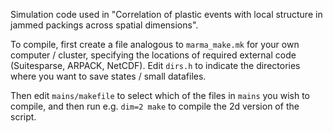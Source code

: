 Simulation code used in "Correlation of plastic events with local structure in jammed packings across spatial dimensions".

To compile, first create a file analogous to ``marma_make.mk`` for your own computer / cluster, specifying the locations of required external code (Suitesparse, ARPACK, NetCDF). Edit ``dirs.h`` to indicate the directories where you want to save states / small datafiles.

Then edit ``mains/makefile`` to select which of the files in ``mains`` you wish to compile, and then run e.g. ``dim=2 make`` to compile the 2d version of the script.
